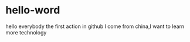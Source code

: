 # hello-word
hello everybody
the first action in github
I come from china,I want to learn more technology
